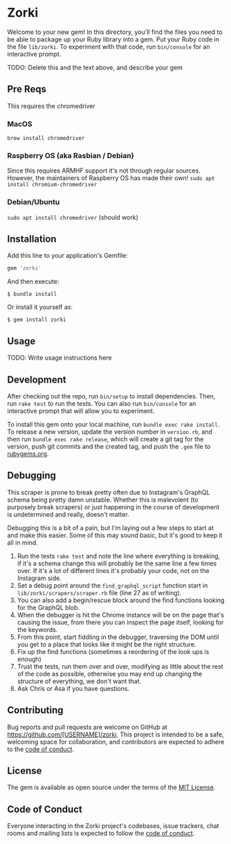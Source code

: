 # Zorki

Welcome to your new gem! In this directory, you'll find the files you need to be able to package up your Ruby library into a gem. Put your Ruby code in the file `lib/zorki`. To experiment with that code, run `bin/console` for an interactive prompt.

TODO: Delete this and the text above, and describe your gem

## Pre Reqs

This requires the chromedriver

### MacOS

`brew install chromedriver`

### Raspberry OS (aka Rasbian / Debian)
Since this requires ARMHF support it's not through regular sources. However, the maintainers of Raspberry OS has made their own!
`sudo apt install chromium-chromedriver`

### Debian/Ubuntu
`sudo apt install chromedriver` (should work)

## Installation

Add this line to your application's Gemfile:

```ruby
gem 'zorki'
```

And then execute:

    $ bundle install

Or install it yourself as:

    $ gem install zorki

## Usage

TODO: Write usage instructions here

## Development

After checking out the repo, run `bin/setup` to install dependencies. Then, run `rake test` to run the tests. You can also run `bin/console` for an interactive prompt that will allow you to experiment.

To install this gem onto your local machine, run `bundle exec rake install`. To release a new version, update the version number in `version.rb`, and then run `bundle exec rake release`, which will create a git tag for the version, push git commits and the created tag, and push the `.gem` file to [rubygems.org](https://rubygems.org).

## Debugging

This scraper is prone to break pretty often due to Instagram's GraphQL schema being pretty damn unstable.
Whether this is malevolent (to purposely break scrapers) or just happening in the course of development is undetermined and really, doesn't matter.

Debugging this is a bit of a pain, but I'm laying out a few steps to start at and make this easier.
Some of this may sound basic, but it's good to keep it all in mind.

1. Run the tests `rake test` and note the line where everything is breaking, if it's a schema change
   this will probably be the same line a few times over. If it's a lot of different lines it's probably
   your code, not on the Instagram side.
1. Set a debug point around the `find_graphql_script` function start in `lib/zorki/scrapers/scraper.rb` file
   (line 27 as of writing).
1. You can also add a begin/rescue block around the find functions looking for the GraphQL blob.
1. When the debugger is hit the Chrome instance will be on the page that's causing the issue, from there
   you can inspect the page itself, looking for the keywords.
1. From this point, start fiddling in the debugger, traversing the DOM until you get to a place that looks
   like it might be the right structure.
1. Fix up the find functions (sometimes a reordering of the look ups is enough)
1. Trust the tests, run them over and over, modifying as little about the rest of the code as possible,
   otherwise you may end up changing the structure of everything, we don't want that.
1. Ask Chris or Asa if you have questions.

## Contributing

Bug reports and pull requests are welcome on GitHub at https://github.com/[USERNAME]/zorki. This project is intended to be a safe, welcoming space for collaboration, and contributors are expected to adhere to the [code of conduct](https://github.com/[USERNAME]/zorki/blob/master/CODE_OF_CONDUCT.md).

## License

The gem is available as open source under the terms of the [MIT License](https://opensource.org/licenses/MIT).

## Code of Conduct

Everyone interacting in the Zorki project's codebases, issue trackers, chat rooms and mailing lists is expected to follow the [code of conduct](https://github.com/[USERNAME]/zorki/blob/master/CODE_OF_CONDUCT.md).
